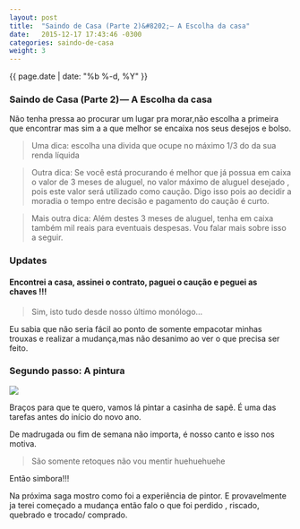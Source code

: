 ```yaml
---
layout: post
title:  "Saindo de Casa (Parte 2)&#8202;— A Escolha da casa"
date:   2015-12-17 17:43:46 -0300
categories: saindo-de-casa
weight: 3
---
```

<main role="main" class="postArticle-content js-postField js-notesSource">
<section class=" section--body section--first section--last">
  <div class="section-content">
    <div class="section-inner layoutSingleColumn">
        <p class="post-meta"><time datetime="{{ page.date | date_to_xmlschema }}" itemprop="datePublished">{{ page.date | date: "%b %-d, %Y" }}</time></p>
      <h3 class="graf--h3 graf--first">Saindo de Casa (Parte 2)&#8202;— A Escolha da casa</h3>
      <p class="graf--p graf-after--h3">Não tenha pressa ao procurar um lugar pra morar,não escolha a primeira que encontrar mas sim a a que melhor se encaixa nos seus desejos e bolso.</p>
      <blockquote class="graf--blockquote graf-after--p">Uma dica: escolha una divida que ocupe no máximo 1/3 do da sua renda líquida</blockquote>
      <blockquote class="graf--blockquote graf-after--blockquote">Outra dica: Se você está procurando é melhor que já possua em caixa o valor de 3 meses de aluguel, no valor máximo de aluguel desejado&nbsp;, pois este valor será utilizado como caução. Digo isso pois ao decidir a moradia o tempo entre decisão e
        pagamento do caução é curto.</blockquote>
      <blockquote class="graf--blockquote graf-after--blockquote">Mais outra dica: Além destes 3 meses de aluguel, tenha em caixa também mil reais para eventuais despesas. Vou falar mais sobre isso a seguir.</blockquote>
      <h3 class="graf--h3 graf-after--blockquote">Updates</h3>
      <h4 class="graf--h4 graf-after--h3">Encontrei a casa, assinei o contrato, paguei o caução e peguei as chaves&nbsp;!!!</h4>
      <blockquote class="graf--blockquote graf-after--h4">Sim, isto tudo desde nosso último monólogo…</blockquote>
      <p class="graf--p graf-after--blockquote">Eu sabia que não seria fácil ao ponto de somente empacotar minhas trouxas e realizar a mudança,mas não desanimo ao ver o que precisa ser feito.</p>
      <h3 class="graf--h3 graf-after--p">Segundo passo: A pintura</h3>
        <div class="aspectRatioPlaceholder is-locked" style="max-width: 700px; max-height: 394px;"><img style="max-width: 700px; max-height: 394px;" class="progressiveMedia-image js-progressiveMedia-image" data-src="https://cdn-images-1.medium.com/max/800/1*v_jUp2bBy6plfErApbcZlw.jpeg" src="https://cdn-images-1.medium.com/max/800/1*v_jUp2bBy6plfErApbcZlw.jpeg">
        </div>      
        <p class="graf--p graf-after--figure">Braços para que te quero, vamos lá pintar a casinha de sapê. É uma das tarefas antes do início do novo ano.</p>
      <p class="graf--p graf-after--p">De madrugada ou fim de semana não importa, é nosso canto e isso nos motiva.</p>
      <blockquote class="graf--blockquote graf-after--p">São somente retoques não vou mentir huehuehuehe</blockquote>
      <p class="graf--p graf-after--blockquote">Então simbora!!!</p>
      <p class="graf--p graf-after--p graf--last">Na próxima saga mostro como foi a experiência de pintor. E provavelmente ja terei começado a mudança então falo o que foi perdido&nbsp;, riscado, quebrado e trocado/ comprado.</p>
    </div>
  </div>
</section>
</main>